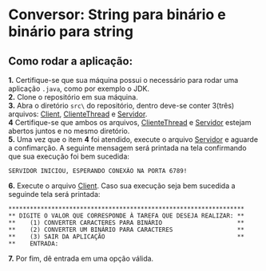 # Conversor: String para binário e binário para string
## Como rodar a aplicação:

**1.** Certifique-se que sua máquina possui o necessário para rodar uma aplicação `.java`, como por exemplo o JDK.\
**2.** Clone o repositório em sua máquina.\
**3.** Abra o diretório `src\` do repositório, dentro deve-se conter 3(três) arquivos: [Client](https://github.com/Tayco110/Conversor_String_Binario/blob/main/src/Client.java), [ClienteThread](https://github.com/Tayco110/Conversor_String_Binario/blob/main/src/ClienteThread.java) e [Servidor](https://github.com/Tayco110/Conversor_String_Binario/blob/main/src/Servidor.java).\
**4** Certifique-se que ambos os arquivos, [ClienteThread](https://github.com/Tayco110/Conversor_String_Binario/blob/main/src/ClienteThread.java) e [Servidor](https://github.com/Tayco110/Conversor_String_Binario/blob/main/src/Servidor.java) estejam abertos juntos e no mesmo diretório.\
**5.** Uma vez que o item **4** foi atendido, execute o arquivo [Servidor](https://github.com/Tayco110/Conversor_String_Binario/blob/main/src/Servidor.java) e aguarde a confimarção. A seguinte mensagem será printada na tela confirmando que sua execução foi bem sucedida:
```
SERVIDOR INICIOU, ESPERANDO CONEXÃO NA PORTA 6789!
```

**6.** Execute o arquivo [Client](https://github.com/Tayco110/Conversor_String_Binario/blob/main/src/Client.java). Caso sua execução seja bem sucedida a seguinde tela será printada:
```
******************************************************************
** DIGITE O VALOR QUE CORRESPONDE À TAREFA QUE DESEJA REALIZAR: **
**    (1) CONVERTER CARACTERES PARA BINÁRIO                     **
**    (2) CONVERTER UM BINÁRIO PARA CARACTERES                  **
**    (3) SAIR DA APLICAÇÃO                                     **
**    ENTRADA:
```
**7.** Por fim, dê entrada em uma opção válida.
